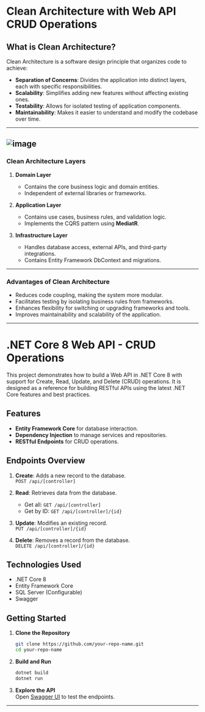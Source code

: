 # Clean Architecture with Web API CRUD Operations

## **What is Clean Architecture?**

Clean Architecture is a software design principle that organizes code to achieve:  

- **Separation of Concerns**: Divides the application into distinct layers, each with specific responsibilities.  
- **Scalability**: Simplifies adding new features without affecting existing ones.  
- **Testability**: Allows for isolated testing of application components.  
- **Maintainability**: Makes it easier to understand and modify the codebase over time.  

--- 
![image](https://github.com/user-attachments/assets/0b6a536e-295e-4a45-9e9d-878e9d3b55c1)
---

### **Clean Architecture Layers**

1. **Domain Layer**  
   - Contains the core business logic and domain entities.  
   - Independent of external libraries or frameworks.  

2. **Application Layer**  
   - Contains use cases, business rules, and validation logic.  
   - Implements the CQRS pattern using **MediatR**.  

3. **Infrastructure Layer**  
   - Handles database access, external APIs, and third-party integrations.  
   - Contains Entity Framework DbContext and migrations.    
---

### **Advantages of Clean Architecture**

- Reduces code coupling, making the system more modular.  
- Facilitates testing by isolating business rules from frameworks.  
- Enhances flexibility for switching or upgrading frameworks and tools.  
- Improves maintainability and scalability of the application.   
---

# .NET Core 8 Web API - CRUD Operations

This project demonstrates how to build a Web API in .NET Core 8 with support for Create, Read, Update, and Delete (CRUD) operations. It is designed as a reference for building RESTful APIs using the latest .NET Core features and best practices.

## Features

- **Entity Framework Core** for database interaction.
- **Dependency Injection** to manage services and repositories.
- **RESTful Endpoints** for CRUD operations.

## Endpoints Overview

1. **Create**: Adds a new record to the database.  
   `POST /api/[controller]`

2. **Read**: Retrieves data from the database.  
   - Get all: `GET /api/[controller]`  
   - Get by ID: `GET /api/[controller]/{id}`

3. **Update**: Modifies an existing record.  
   `PUT /api/[controller]/{id}`

4. **Delete**: Removes a record from the database.  
   `DELETE /api/[controller]/{id}`

## Technologies Used

- .NET Core 8
- Entity Framework Core
- SQL Server (Configurable)
- Swagger

## Getting Started

1. **Clone the Repository**  
   ```bash
   git clone https://github.com/your-repo-name.git
   cd your-repo-name
   ```

2. **Build and Run**  
   ```bash
   dotnet build
   dotnet run
   ```

3. **Explore the API**  
   Open [Swagger UI](http://localhost:5000/swagger) to test the endpoints.

---
